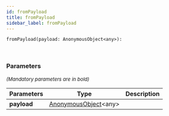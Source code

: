 ```yaml
---
id: fromPayload
title: fromPayload
sidebar_label: fromPayload
---
```


```tsx
fromPayload(payload: AnonymousObject<any>): 
```
<br/>



### Parameters

<font size="2"><i>(Mandatory parameters are in bold)</i></font>

| Parameters | Type | Description |
| --------- | ---- | ----------- |
| **payload** | [AnonymousObject](/framework-api/interfaces/AnonymousObject.md)<any\> |  |
